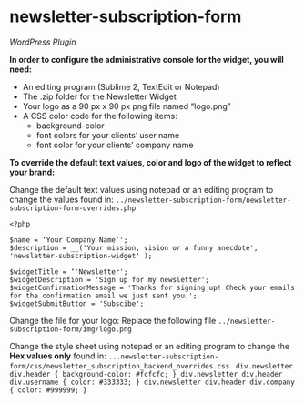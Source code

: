 newsletter-subscription-form
============================

*WordPress Plugin*

**In order to configure the administrative console for the widget, you will need:**
* An editing program (Sublime 2, TextEdit or Notepad)
* The .zip folder for the Newsletter Widget
* Your logo as a 90 px x 90 px png file named “logo.png”
* A CSS color code for the following items:
	- background-color
	- font colors for your clients’ user name
	- font color for your clients’ company name

**To override the default text values, color and logo of the widget to reflect your brand:**

Change the default text values using notepad or an editing program to change the values found in:
  `../newsletter-subscription-form/newsletter-subscription-form-overrides.php`

```
<?php

$name = ‘Your Company Name’';
$description = __('Your mission, vision or a funny anecdote', 'newsletter-subscription-widget' );

$widgetTitle = ‘'Newsletter';
$widgetDescription = 'Sign up for my newsletter';
$widgetConfirmationMessage = 'Thanks for signing up! Check your emails for the confirmation email we just sent you.';
$widgetSubmitButton = 'Subscibe';
```

Change the file for your logo: Replace the following file
  `../newsletter-subscription-form/img/logo.png`


Change the style sheet using notepad or an editing program to change the **Hex values only** found in:
  `...newsletter-subscription-form/css/newsletter_subscription_backend_overrides.css`
`
div.newsletter div.header {
    background-color: #fcfcfc;
}
div.newsletter div.header div.username {
    color: #333333;
}
div.newsletter div.header div.company {
    color: #999999;
}`
